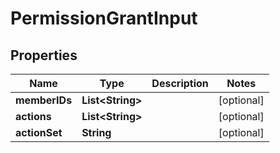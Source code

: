 

# PermissionGrantInput


## Properties

Name | Type | Description | Notes
------------ | ------------- | ------------- | -------------
**memberIDs** | **List&lt;String&gt;** |  |  [optional]
**actions** | **List&lt;String&gt;** |  |  [optional]
**actionSet** | **String** |  |  [optional]



